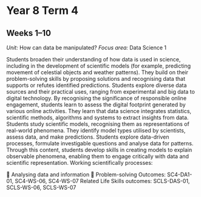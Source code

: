# Year 8 Term 4

## Weeks 1–10
*Unit:* How can data be manipulated?
*Focus area:* Data Science 1

Students broaden their understanding of how data is used in science, including in the development of scientific models (for example, predicting movement of celestial objects and weather patterns). They build on their problem-solving skills by proposing solutions and recognising data that supports or refutes identified predictions. Students explore diverse data sources and their practical uses, ranging from experimental and big data to digital technology. By recognising the significance of responsible online engagement, students learn to assess the digital footprint generated by various online activities. They learn that data science integrates statistics, scientific methods, algorithms and systems to extract insights from data. Students study scientific models, recognising them as representations of real-world phenomena. They identify model types utilised by scientists, assess data, and make predictions. Students explore data-driven processes, formulate investigable questions and analyse data for patterns. Through this content, students develop skills in creating models to explain observable phenomena, enabling them to engage critically with data and scientific representation.
Working scientifically processes:

	Analysing data and information
	Problem-solving
Outcomes: SC4-DA1-01, SC4-WS-06, SC4-WS-07
Related Life Skills outcomes: SCLS-DAS-01, SCLS-WS-06, SCLS-WS-07

